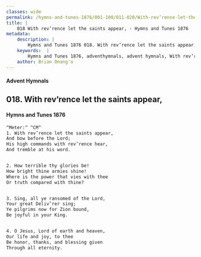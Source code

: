 ```yaml
---
classes: wide
permalink: /hymns-and-tunes-1876/001-100/011-020/With-rev’rence-let-the-saints-appear,/
title: |
    018 With rev’rence let the saints appear, - Hymns and Tunes 1876
metadata:
    description: |
        Hymns and Tunes 1876 018. With rev’rence let the saints appear,. And bow before the Lord; His high commands with rev’rence hear, And tremble at his word. 
    keywords:  |
        Hymns and Tunes 1876, adventhymnals, advent hymnals, With rev’rence let the saints appear,, And bow before the Lord;, 
    author: Brian Onang'o
---
```


#### Advent Hymnals
## 018. With rev’rence let the saints appear,
####  Hymns and Tunes 1876

```txt
^Meter:^ ^CM^
1. With rev’rence let the saints appear,
And bow before the Lord;
His high commands with rev’rence hear,
And tremble at his word.


2. How terrible thy glories be!
How bright thine armies shine!
Where is the power that vies with thee
Or truth compared with thine?


3. Sing, all ye ransomed of the Lord,
Your great Deliv’rer sing;
Ye pilgrims now for Zion bound,
Be joyful in your King.


4. O Jesus, Lord of earth and heaven,
Our life and joy, to thee
Be honor, thanks, and blessing given
Through all eternity.
```